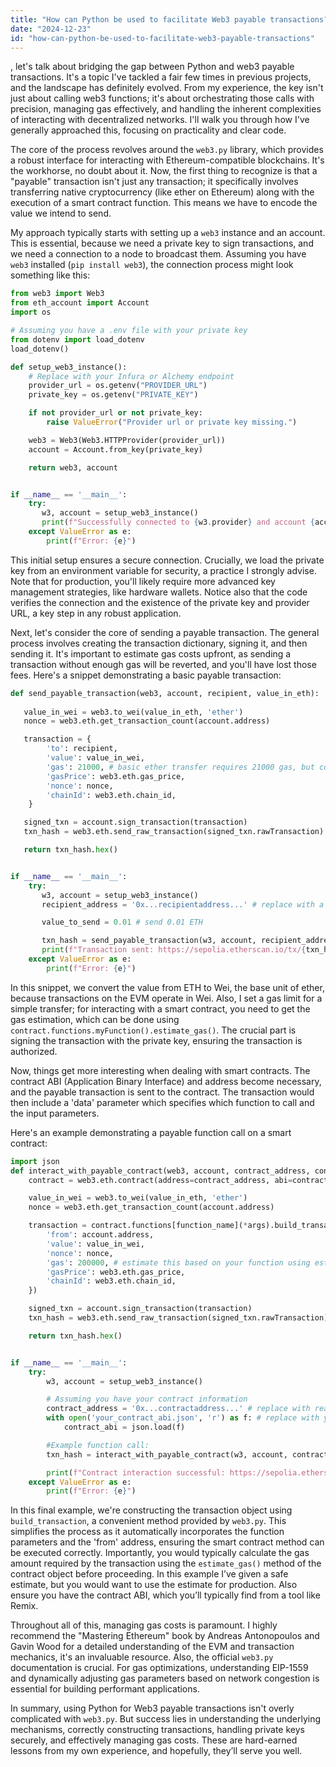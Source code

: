 ```yaml
---
title: "How can Python be used to facilitate Web3 payable transactions?"
date: "2024-12-23"
id: "how-can-python-be-used-to-facilitate-web3-payable-transactions"
---
```


, let's talk about bridging the gap between Python and web3 payable transactions. It's a topic I've tackled a fair few times in previous projects, and the landscape has definitely evolved. From my experience, the key isn't just about calling web3 functions; it's about orchestrating those calls with precision, managing gas effectively, and handling the inherent complexities of interacting with decentralized networks. I'll walk you through how I've generally approached this, focusing on practicality and clear code.

The core of the process revolves around the `web3.py` library, which provides a robust interface for interacting with Ethereum-compatible blockchains. It's the workhorse, no doubt about it. Now, the first thing to recognize is that a "payable" transaction isn't just any transaction; it specifically involves transferring native cryptocurrency (like ether on Ethereum) along with the execution of a smart contract function. This means we have to encode the value we intend to send.

My approach typically starts with setting up a `web3` instance and an account. This is essential, because we need a private key to sign transactions, and we need a connection to a node to broadcast them. Assuming you have `web3` installed (`pip install web3`), the connection process might look something like this:

```python
from web3 import Web3
from eth_account import Account
import os

# Assuming you have a .env file with your private key
from dotenv import load_dotenv
load_dotenv()

def setup_web3_instance():
    # Replace with your Infura or Alchemy endpoint
    provider_url = os.getenv("PROVIDER_URL")
    private_key = os.getenv("PRIVATE_KEY")

    if not provider_url or not private_key:
        raise ValueError("Provider url or private key missing.")

    web3 = Web3(Web3.HTTPProvider(provider_url))
    account = Account.from_key(private_key)

    return web3, account


if __name__ == '__main__':
    try:
       w3, account = setup_web3_instance()
       print(f"Successfully connected to {w3.provider} and account {account.address}")
    except ValueError as e:
        print(f"Error: {e}")
```

This initial setup ensures a secure connection. Crucially, we load the private key from an environment variable for security, a practice I strongly advise. Note that for production, you'll likely require more advanced key management strategies, like hardware wallets. Notice also that the code verifies the connection and the existence of the private key and provider URL, a key step in any robust application.

Next, let's consider the core of sending a payable transaction. The general process involves creating the transaction dictionary, signing it, and then sending it. It's important to estimate gas costs upfront, as sending a transaction without enough gas will be reverted, and you'll have lost those fees. Here's a snippet demonstrating a basic payable transaction:

```python
def send_payable_transaction(web3, account, recipient, value_in_eth):
   
   value_in_wei = web3.to_wei(value_in_eth, 'ether')
   nonce = web3.eth.get_transaction_count(account.address)

   transaction = {
        'to': recipient,
        'value': value_in_wei,
        'gas': 21000, # basic ether transfer requires 21000 gas, but could be different for smart contract
        'gasPrice': web3.eth.gas_price,
        'nonce': nonce,
        'chainId': web3.eth.chain_id,
    }

   signed_txn = account.sign_transaction(transaction)
   txn_hash = web3.eth.send_raw_transaction(signed_txn.rawTransaction)

   return txn_hash.hex()


if __name__ == '__main__':
    try:
       w3, account = setup_web3_instance()
       recipient_address = '0x...recipientaddress...' # replace with a real address

       value_to_send = 0.01 # send 0.01 ETH

       txn_hash = send_payable_transaction(w3, account, recipient_address, value_to_send)
       print(f"Transaction sent: https://sepolia.etherscan.io/tx/{txn_hash}") #Replace with correct chain explorer
    except ValueError as e:
        print(f"Error: {e}")
```

In this snippet, we convert the value from ETH to Wei, the base unit of ether, because transactions on the EVM operate in Wei. Also, I set a gas limit for a simple transfer; for interacting with a smart contract, you need to get the gas estimation, which can be done using `contract.functions.myFunction().estimate_gas()`. The crucial part is signing the transaction with the private key, ensuring the transaction is authorized.

Now, things get more interesting when dealing with smart contracts. The contract ABI (Application Binary Interface) and address become necessary, and the payable transaction is sent to the contract. The transaction would then include a 'data' parameter which specifies which function to call and the input parameters.

Here's an example demonstrating a payable function call on a smart contract:

```python
import json
def interact_with_payable_contract(web3, account, contract_address, contract_abi, function_name, value_in_eth, *args):
    contract = web3.eth.contract(address=contract_address, abi=contract_abi)

    value_in_wei = web3.to_wei(value_in_eth, 'ether')
    nonce = web3.eth.get_transaction_count(account.address)

    transaction = contract.functions[function_name](*args).build_transaction({
        'from': account.address,
        'value': value_in_wei,
        'nonce': nonce,
        'gas': 200000, # estimate this based on your function using estimate_gas()
        'gasPrice': web3.eth.gas_price,
        'chainId': web3.eth.chain_id,
    })

    signed_txn = account.sign_transaction(transaction)
    txn_hash = web3.eth.send_raw_transaction(signed_txn.rawTransaction)

    return txn_hash.hex()


if __name__ == '__main__':
    try:
        w3, account = setup_web3_instance()

        # Assuming you have your contract information
        contract_address = '0x...contractaddress...' # replace with real address
        with open('your_contract_abi.json', 'r') as f: # replace with your ABI
            contract_abi = json.load(f)

        #Example function call:
        txn_hash = interact_with_payable_contract(w3, account, contract_address, contract_abi, 'myPayableFunction', 0.02, 123) # send 0.02 ETH and function arguments

        print(f"Contract interaction successful: https://sepolia.etherscan.io/tx/{txn_hash}")
    except ValueError as e:
        print(f"Error: {e}")

```

In this final example, we're constructing the transaction object using `build_transaction`, a convenient method provided by `web3.py`. This simplifies the process as it automatically incorporates the function parameters and the 'from' address, ensuring the smart contract method can be executed correctly. Importantly, you would typically calculate the gas amount required by the transaction using the `estimate_gas()` method of the contract object before proceeding. In this example I’ve given a safe estimate, but you would want to use the estimate for production. Also ensure you have the contract ABI, which you’ll typically find from a tool like Remix.

Throughout all of this, managing gas costs is paramount. I highly recommend the "Mastering Ethereum" book by Andreas Antonopoulos and Gavin Wood for a detailed understanding of the EVM and transaction mechanics, it's an invaluable resource. Also, the official `web3.py` documentation is crucial. For gas optimizations, understanding EIP-1559 and dynamically adjusting gas parameters based on network congestion is essential for building performant applications.

In summary, using Python for Web3 payable transactions isn't overly complicated with `web3.py`. But success lies in understanding the underlying mechanisms, correctly constructing transactions, handling private keys securely, and effectively managing gas costs. These are hard-earned lessons from my own experience, and hopefully, they’ll serve you well.
